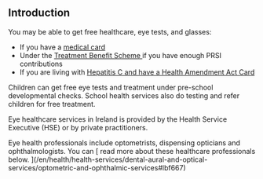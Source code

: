 ##  Introduction

You may be able to get free healthcare, eye tests, and glasses:

  * If you have a [ medical card ](/en/health/medical-cards-and-gp-visit-cards/medical-card/)
  * Under the [ Treatment Benefit Scheme ](/en/social-welfare/disability-and-illness/treatment-benefit-scheme/) if you have enough PRSI contributions 
  * If you are living with [ Hepatitis C and have a Health Amendment Act Card ](/en/health/health-services/blood-and-organ-donation/hepatitis-c-and-health-amendment-act-cards/)

Children can get free eye tests and treatment under pre-school developmental
checks. School health services also do testing and refer children for free
treatment.

Eye healthcare services in Ireland is provided by the Health Service Executive
(HSE) or by private practitioners.

Eye health professionals include optometrists, dispensing opticians and
ophthalmologists. You can [ read more about these healthcare professionals
below. ](/en/health/health-services/dental-aural-and-optical-
services/optometric-and-ophthalmic-services#lbf667)
